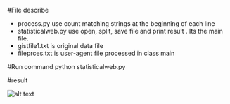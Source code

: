 #File describe
- process.py use count matching strings at the beginning of each line
- statisticalweb.py use open, split, save file and print result . Its the main file.
- gistfile1.txt is original data file
- fileprces.txt is user-agent file processed in class main

#Run command
python statisticalweb.py 

#result

![alt text](https://s3-ap-southeast-1.amazonaws.com/kipalog.com/dm5x6zt3dq_lab6a.png)

